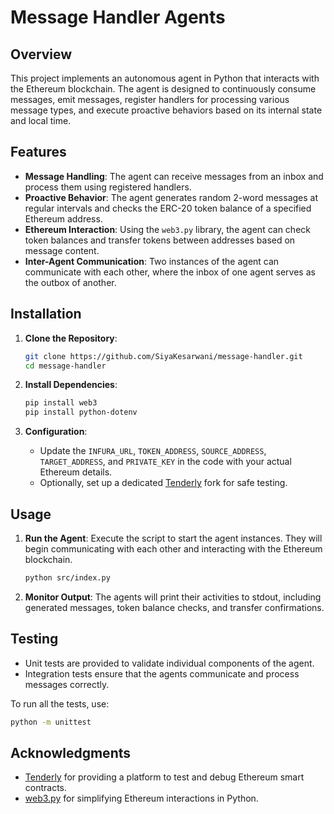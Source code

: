 # Message Handler Agents

## Overview

This project implements an autonomous agent in Python that interacts with the Ethereum blockchain. The agent is designed to continuously consume messages, emit messages, register handlers for processing various message types, and execute proactive behaviors based on its internal state and local time.

## Features

- **Message Handling**: The agent can receive messages from an inbox and process them using registered handlers.
- **Proactive Behavior**: The agent generates random 2-word messages at regular intervals and checks the ERC-20 token balance of a specified Ethereum address.
- **Ethereum Interaction**: Using the `web3.py` library, the agent can check token balances and transfer tokens between addresses based on message content.
- **Inter-Agent Communication**: Two instances of the agent can communicate with each other, where the inbox of one agent serves as the outbox of another.

## Installation

1. **Clone the Repository**:
   ```bash
   git clone https://github.com/SiyaKesarwani/message-handler.git
   cd message-handler
   ```

2. **Install Dependencies**:
   ```bash
   pip install web3
   pip install python-dotenv
   ```

3. **Configuration**:
   - Update the `INFURA_URL`, `TOKEN_ADDRESS`, `SOURCE_ADDRESS`, `TARGET_ADDRESS`, and `PRIVATE_KEY` in the code with your actual Ethereum details.
   - Optionally, set up a dedicated [Tenderly](https://tenderly.co/) fork for safe testing.

## Usage

1. **Run the Agent**:
   Execute the script to start the agent instances. They will begin communicating with each other and interacting with the Ethereum blockchain.

   ```bash
   python src/index.py
   ```

2. **Monitor Output**:
   The agents will print their activities to stdout, including generated messages, token balance checks, and transfer confirmations.

## Testing

- Unit tests are provided to validate individual components of the agent.
- Integration tests ensure that the agents communicate and process messages correctly.

To run all the tests, use:

```bash
python -m unittest
```

## Acknowledgments

- [Tenderly](https://tenderly.co/) for providing a platform to test and debug Ethereum smart contracts.
- [web3.py](https://web3py.readthedocs.io/en/stable/) for simplifying Ethereum interactions in Python.